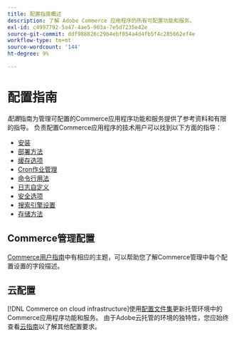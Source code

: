 ```yaml
---
title: 配置指南概述
description: 了解 Adobe Commerce 应用程序的所有可配置功能和服务。
exl-id: c4997792-5a47-4ae5-903a-7e5d7235e42e
source-git-commit: ddf988826c29b4ebf054a4d4fb5f4c285662ef4e
workflow-type: tm+mt
source-wordcount: '144'
ht-degree: 9%

---
```


# 配置指南

_配置_&#x200B;指南为管理可配置的Commerce应用程序功能和服务提供了参考资料和有限的指导。 负责配置Commerce应用程序的技术用户可以找到以下方面的指导：

- [安装](../configuration/bootstrap/initialization.md)
- [部署方法](../configuration/deployment/overview.md)
- [缓存选项](../configuration/cache/caching-overview.md)
- [Cron作业管理](../configuration/cron/custom-cron.md)
- [命令行用法](../configuration/cli/config-cli.md)
- [日志自定义](../configuration/logs/custom-logging.md)
- [安全选项](../configuration/security/overview.md)
- [搜索引擎设置](../configuration/search/configure-search-engine.md)
- [存储方法](../configuration/storage/memcached.md)

## Commerce管理配置

[Commerce用户指南](https://docs.magento.com/user-guide/stores/configuration.html)中有相应的主题，可以帮助您了解Commerce管理中每个配置设置的字段描述。

## 云配置

[!DNL Commerce on cloud infrastructure]使用[配置文件集](https://experienceleague.adobe.com/docs/commerce-cloud-service/user-guide/configure/overview.html)更新托管环境中的Commerce应用程序功能和服务。 由于Adobe云托管的环境的独特性，您应始终查看[云指南](https://experienceleague.adobe.com/docs/commerce-cloud-service/user-guide/overview.html)以了解其他配置要求。
